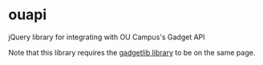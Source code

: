 # ouapi
jQuery library for integrating with OU Campus's Gadget API

Note that this library requires the [gadgetlib library](https://github.com/omniupdate/gadgetlib.js) to be on the same page.